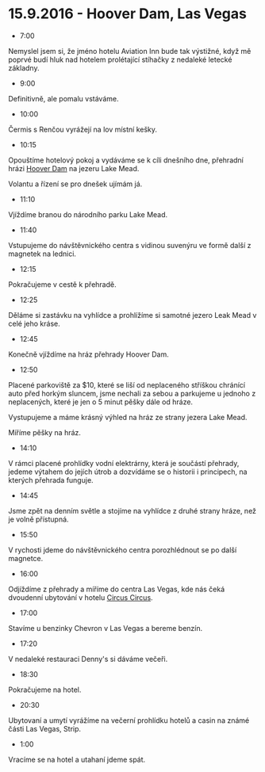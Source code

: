 # 15.9.2016 - Hoover Dam, Las Vegas

   * 7:00

Nemyslel jsem si, že jméno hotelu Aviation Inn bude tak výstižné, když mě poprvé budí hluk nad hotelem prolétající stíhačky z nedaleké letecké základny.

   * 9:00

Definitivně, ale pomalu vstáváme.

   * 10:00

Čermis s Renčou vyrážejí na lov místní kešky.

   * 10:15

Opouštíme hotelový pokoj a vydáváme se k cíli dnešního dne, přehradní hrázi [Hoover Dam](https://cs.wikipedia.org/wiki/Hooverova_p%C5%99ehrada) na jezeru Lake Mead.

Volantu a řízení se pro dnešek ujímám já.

   * 11:10

Vjíždíme branou do národního parku Lake Mead.

   * 11:40

Vstupujeme do návštěvnického centra s vidinou suvenýru ve formě další z magnetek na lednici.

   * 12:15

Pokračujeme v cestě k přehradě.

   * 12:25

Děláme si zastávku na vyhlídce a prohlížíme si samotné jezero Leak Mead v celé jeho kráse.

   * 12:45

Konečně vjíždíme na hráz přehrady Hoover Dam.

   * 12:50

Placené parkoviště za $10, které se liší od neplaceného stříškou chránící auto před horkým sluncem, jsme nechali za sebou a parkujeme u jednoho z neplacených, které je jen o 5 minut pěšky dále od hráze.

Vystupujeme a máme krásný výhled na hráz ze strany jezera Lake Mead.

Míříme pěšky na hráz.

   * 14:10

V rámci placené prohlídky vodní elektrárny, která je součástí přehrady, jedeme výtahem do jejích útrob a dozvídáme se o historii i principech, na kterých přehrada funguje.

   * 14:45

Jsme zpět na denním světle a stojíme na vyhlídce z druhé strany hráze, než je volně přístupná.

   * 15:50

V rychosti jdeme do návštěvnického centra porozhlédnout se po další magnetce.

   * 16:00

Odjíždíme z přehrady a míříme do centra Las Vegas, kde nás čeká dvoudenní ubytování v hotelu [Circus Circus](https://en.wikipedia.org/wiki/Circus_Circus_Las_Vegas).

   * 17:00

Stavíme u benzinky Chevron v Las Vegas a bereme benzín.

   * 17:20

V nedaleké restauraci Denny's si dáváme večeři.

   * 18:30

Pokračujeme na hotel.

   * 20:30

Ubytovaní a umytí vyrážíme na večerní prohlídku hotelů a casin na známé části Las Vegas, Strip.

   * 1:00

Vracíme se na hotel a utahaní jdeme spát.


